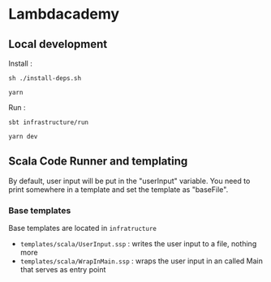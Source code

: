# Lambdacademy

## Local development

Install :

```
sh ./install-deps.sh
```

```
yarn
```

Run :

```
sbt infrastructure/run
```

```
yarn dev
```

## Scala Code Runner and templating

By default, user input will be put in the "userInput" variable. You need to print somewhere in a template
and set the template as "baseFile".

### Base templates

Base templates are located in `infratructure`

- `templates/scala/UserInput.ssp` : writes the user input to a file, nothing more
- `templates/scala/WrapInMain.ssp` : wraps the user input in an called Main that serves as entry point